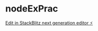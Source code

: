 # nodeExPrac

[Edit in StackBlitz next generation editor ⚡️](https://stackblitz.com/~/github.com/BinghamTanner/nodeExPrac)